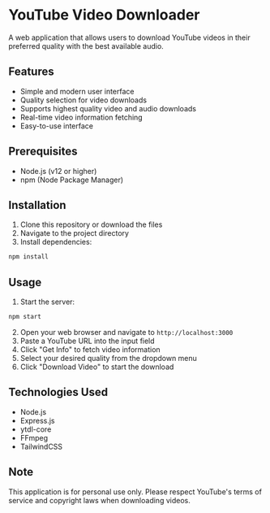 # YouTube Video Downloader

A web application that allows users to download YouTube videos in their preferred quality with the best available audio.

## Features

- Simple and modern user interface
- Quality selection for video downloads
- Supports highest quality video and audio downloads
- Real-time video information fetching
- Easy-to-use interface

## Prerequisites

- Node.js (v12 or higher)
- npm (Node Package Manager)

## Installation

1. Clone this repository or download the files
2. Navigate to the project directory
3. Install dependencies:
```bash
npm install
```

## Usage

1. Start the server:
```bash
npm start
```

2. Open your web browser and navigate to `http://localhost:3000`
3. Paste a YouTube URL into the input field
4. Click "Get Info" to fetch video information
5. Select your desired quality from the dropdown menu
6. Click "Download Video" to start the download

## Technologies Used

- Node.js
- Express.js
- ytdl-core
- FFmpeg
- TailwindCSS

## Note

This application is for personal use only. Please respect YouTube's terms of service and copyright laws when downloading videos. 